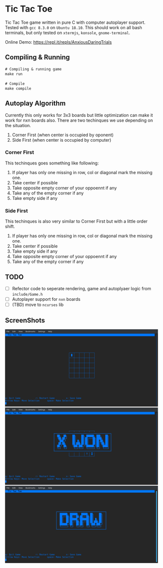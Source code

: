 # Tic Tac Toe

Tic Tac Toe game written in pure C with computer autoplayer support. Tested with `gcc 8.3.0` on `Ubuntu 18.10`. This should work on all bash terminals, but only tested on `xtermjs`, `konsole`, `gnome-terminal`.

Online Demo: https://repl.it/repls/AnxiousDaringTrials

## Compiling & Running 

```
# Compiling & running game
make run

# Compile
make compile
```

## Autoplay Algorithm

Currently this only works for 3x3 boards but little optimization can make it work for nxn boards also. There are two techinques we use depending on the situation.

1. Corner First (when center is occupied by oponent)
2. Side First (when center is occupied by computer)

### Corner First

This techinques goes something like following:

1. If player has only one missing in row, col or diagonal mark the missing one.
2. Take center if possible
3. Take opposite empty corner of your oppoennt if any
4. Take any of the empty corner if any
5. Take empty side if any

### Side First

This techinques is also very similar to Corner First but with a little order shift.

1. If player has only one missing in row, col or diagonal mark the missing one.
2. Take center if possible
3. Take empty side if any
4. Take opposite empty corner of your oppoennt if any
5. Take any of the empty corner if any

## TODO

* [ ] Refector code to seperate rendering, game and autoplyaer logic from `include/Game.h`
* [ ] Autoplayer support for `nxn` boards
* [ ] (TBD) move to `ncurses` lib

## ScreenShots

![Board Size 5](/ScreenShots/1.png?raw=true)
![Won](/ScreenShots/2.png?raw=true)
![Draw](/ScreenShots/3.png?raw=true)
